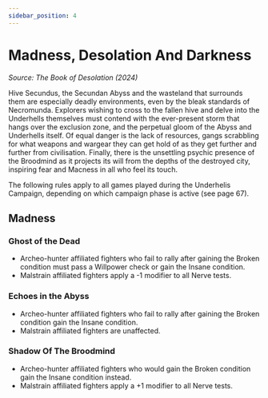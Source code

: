 ```yaml
---
sidebar_position: 4
---
```


# Madness, Desolation And Darkness
_Source: The Book of Desolation (2024)_

Hive Secundus, the Secundan Abyss and the wasteland that surrounds them are especially deadly environments, even by the bleak standards of Necromunda. Explorers wishing to cross to the fallen hive and delve into the Underhells themselves must contend with the ever-present storm that hangs over the exclusion zone, and the
perpetual gloom of the Abyss and Underhells itself. Of equal danger is the lack of resources, gangs scrabbling for what weapons and wargear they can get hold of as they get further and further from civilisation. Finally, there is the unsettling psychic presence of the Broodmind as it projects its will from the depths of the destroyed city, inspiring fear and Macness in all who feel its touch.

The following rules apply to all games played during the Underhelis Campaign, depending on which campaign phase is active (see page 67). 

Madness[​](#madness "Direct link to Madness")
---------------------------------------------------------------------------------------------
### Ghost of the Dead[​](#ghost-of-the-dead "Direct link to Ghost of the Dead")

*   Archeo-hunter affiliated fighters who fail to rally after gaining the Broken condition must pass a Willpower check or gain the Insane condition.
*   Malstrain affiliated fighters apply a -1 modifier to all Nerve tests.

### Echoes in the Abyss[​](#echoes-in-the-abyss "Direct link to Echoes in the Abyss")

*   Archeo-hunter affiliated fighters who fail to rally after gaining the Broken condition gain the Insane condition.
*   Malstrain affiliated fighters are unaffected.

### Shadow Of The Broodmind[​](#shadow-of-the-broodminf "Direct link to Shadow Of The Broodmind")

*   Archeo-hunter affiliated fighters who would gain the Broken condition gain the Insane condition instead.
*   Malstrain affiliated fighters apply a +1 modifier to all Nerve tests.
